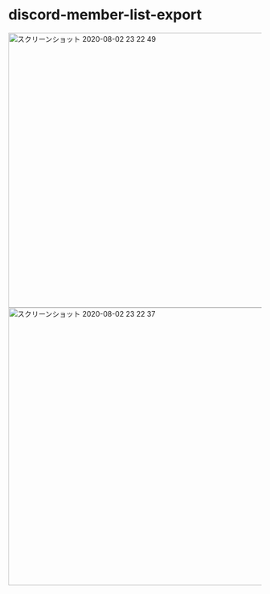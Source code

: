# discord-member-list-export

<img width="547" alt="スクリーンショット 2020-08-02 23 22 49" src="https://user-images.githubusercontent.com/24543982/89125120-161a2e00-d517-11ea-8097-0464d3fb036e.png">
<img width="553" alt="スクリーンショット 2020-08-02 23 22 37" src="https://user-images.githubusercontent.com/24543982/89125112-0ef32000-d517-11ea-86cd-ba5fe764d5aa.png">

